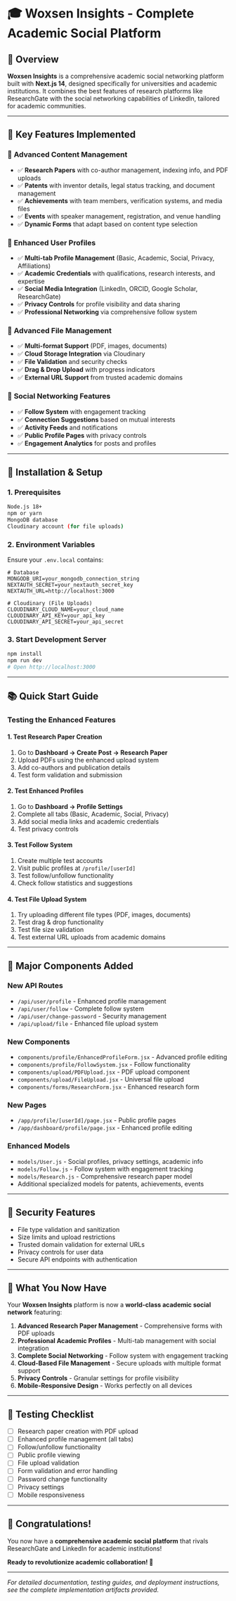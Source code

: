 # 🎓 Woxsen Insights - Complete Academic Social Platform

## 🌟 **Overview**

**Woxsen Insights** is a comprehensive academic social networking platform built with **Next.js 14**, designed specifically for universities and academic institutions. It combines the best features of research platforms like ResearchGate with the social networking capabilities of LinkedIn, tailored for academic communities.

---

## 🚀 **Key Features Implemented**

### 📄 **Advanced Content Management**
- ✅ **Research Papers** with co-author management, indexing info, and PDF uploads
- ✅ **Patents** with inventor details, legal status tracking, and document management
- ✅ **Achievements** with team members, verification systems, and media files
- ✅ **Events** with speaker management, registration, and venue handling
- ✅ **Dynamic Forms** that adapt based on content type selection

### 👥 **Enhanced User Profiles**
- ✅ **Multi-tab Profile Management** (Basic, Academic, Social, Privacy, Affiliations)
- ✅ **Academic Credentials** with qualifications, research interests, and expertise
- ✅ **Social Media Integration** (LinkedIn, ORCID, Google Scholar, ResearchGate)
- ✅ **Privacy Controls** for profile visibility and data sharing
- ✅ **Professional Networking** via comprehensive follow system

### 📁 **Advanced File Management**
- ✅ **Multi-format Support** (PDF, images, documents)
- ✅ **Cloud Storage Integration** via Cloudinary
- ✅ **File Validation** and security checks
- ✅ **Drag & Drop Upload** with progress indicators
- ✅ **External URL Support** from trusted academic domains

### 🤝 **Social Networking Features**
- ✅ **Follow System** with engagement tracking
- ✅ **Connection Suggestions** based on mutual interests
- ✅ **Activity Feeds** and notifications
- ✅ **Public Profile Pages** with privacy controls
- ✅ **Engagement Analytics** for posts and profiles

---

## 🔧 **Installation & Setup**

### **1. Prerequisites**
```bash
Node.js 18+ 
npm or yarn
MongoDB database
Cloudinary account (for file uploads)
```

### **2. Environment Variables**
Ensure your `.env.local` contains:
```env
# Database
MONGODB_URI=your_mongodb_connection_string
NEXTAUTH_SECRET=your_nextauth_secret_key
NEXTAUTH_URL=http://localhost:3000

# Cloudinary (File Uploads)
CLOUDINARY_CLOUD_NAME=your_cloud_name
CLOUDINARY_API_KEY=your_api_key  
CLOUDINARY_API_SECRET=your_api_secret
```

### **3. Start Development Server**
```bash
npm install
npm run dev
# Open http://localhost:3000
```

---

## 📚 **Quick Start Guide**

### **Testing the Enhanced Features**

#### **1. Test Research Paper Creation**
1. Go to **Dashboard → Create Post → Research Paper**
2. Upload PDFs using the enhanced upload system
3. Add co-authors and publication details
4. Test form validation and submission

#### **2. Test Enhanced Profiles**
1. Go to **Dashboard → Profile Settings**
2. Complete all tabs (Basic, Academic, Social, Privacy)
3. Add social media links and academic credentials
4. Test privacy controls

#### **3. Test Follow System**
1. Create multiple test accounts
2. Visit public profiles at `/profile/[userId]`
3. Test follow/unfollow functionality
4. Check follow statistics and suggestions

#### **4. Test File Upload System**
1. Try uploading different file types (PDF, images, documents)
2. Test drag & drop functionality
3. Test file size validation
4. Test external URL uploads from academic domains

---

## 🎯 **Major Components Added**

### **New API Routes**
- `/api/user/profile` - Enhanced profile management
- `/api/user/follow` - Complete follow system
- `/api/user/change-password` - Security management
- `/api/upload/file` - Enhanced file upload system

### **New Components**
- `components/profile/EnhancedProfileForm.jsx` - Advanced profile editing
- `components/profile/FollowSystem.jsx` - Follow functionality
- `components/upload/PDFUpload.jsx` - PDF upload component
- `components/upload/FileUpload.jsx` - Universal file upload
- `components/forms/ResearchForm.jsx` - Enhanced research form

### **New Pages**
- `/app/profile/[userId]/page.jsx` - Public profile pages
- `/app/dashboard/profile/page.jsx` - Enhanced profile editing

### **Enhanced Models**
- `models/User.js` - Social profiles, privacy settings, academic info
- `models/Follow.js` - Follow system with engagement tracking
- `models/Research.js` - Comprehensive research paper model
- Additional specialized models for patents, achievements, events

---

## 🔐 **Security Features**
- File type validation and sanitization
- Size limits and upload restrictions  
- Trusted domain validation for external URLs
- Privacy controls for user data
- Secure API endpoints with authentication

---

## 🚀 **What You Now Have**

Your **Woxsen Insights** platform is now a **world-class academic social network** featuring:

1. **Advanced Research Paper Management** - Comprehensive forms with PDF uploads
2. **Professional Academic Profiles** - Multi-tab management with social integration
3. **Complete Social Networking** - Follow system with engagement tracking
4. **Cloud-Based File Management** - Secure uploads with multiple format support
5. **Privacy Controls** - Granular settings for profile visibility
6. **Mobile-Responsive Design** - Works perfectly on all devices

---

## 🧪 **Testing Checklist**

- [ ] Research paper creation with PDF upload
- [ ] Enhanced profile management (all tabs)
- [ ] Follow/unfollow functionality
- [ ] Public profile viewing
- [ ] File upload validation
- [ ] Form validation and error handling
- [ ] Password change functionality
- [ ] Privacy settings
- [ ] Mobile responsiveness

---

## 🎉 **Congratulations!**

You now have a **comprehensive academic social platform** that rivals ResearchGate and LinkedIn for academic institutions!

**Ready to revolutionize academic collaboration! 🚀**

---

*For detailed documentation, testing guides, and deployment instructions, see the complete implementation artifacts provided.*
